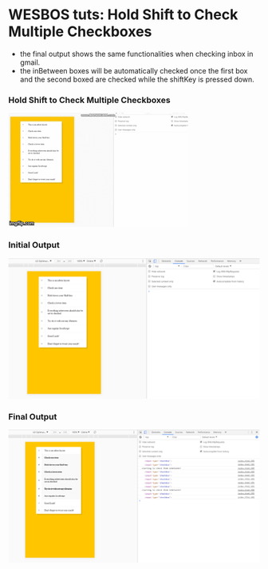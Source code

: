 # WESBOS tuts: Hold Shift to Check Multiple Checkboxes

* the final output shows the same functionalities when checking inbox in gmail.
* the inBetween boxes will be automatically checked once the first box and the second boxed are checked while the shiftKey is pressed down.

### Hold Shift to Check Multiple Checkboxes
![alt-text](images/check.gif)

### Initial Output
![alt-text](images/initial.png)


### Final Output
![alt-text](images/final.png)


